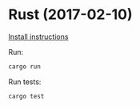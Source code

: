 # Rust (2017-02-10)

[Install instructions](https://www.rust-lang.org/en-US/install.html)

Run:
```bash
cargo run
```

Run tests:
```bash
cargo test
```
